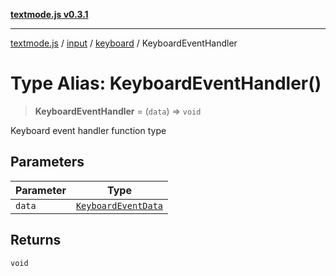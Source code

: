 [**textmode.js v0.3.1**](../../../../../../README.md)

***

[textmode.js](../../../../../../README.md) / [input](../../../README.md) / [keyboard](../README.md) / KeyboardEventHandler

# Type Alias: KeyboardEventHandler()

> **KeyboardEventHandler** = (`data`) => `void`

Keyboard event handler function type

## Parameters

| Parameter | Type |
| ------ | ------ |
| `data` | [`KeyboardEventData`](../interfaces/KeyboardEventData.md) |

## Returns

`void`

